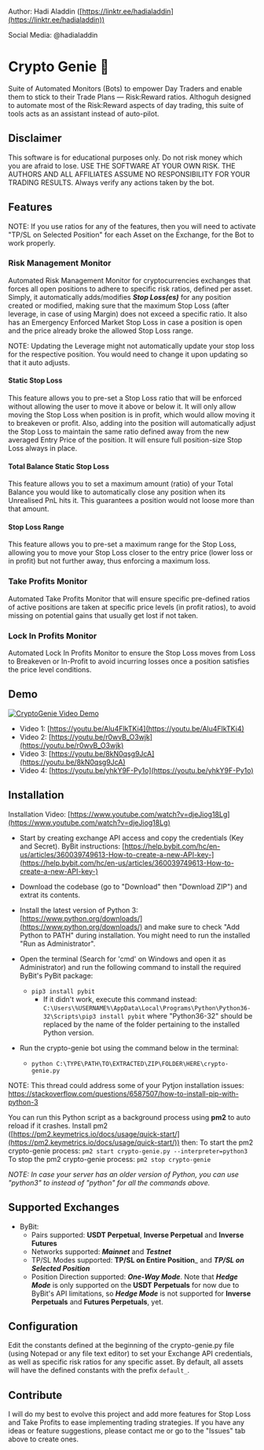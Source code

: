 Author: Hadi Aladdin ([https://linktr.ee/hadialaddin](https://linktr.ee/hadialaddin))

Social Media: @hadialaddin

# Crypto Genie 🧞

Suite of Automated Monitors (Bots) to empower Day Traders and enable them to stick to their Trade Plans — Risk:Reward ratios.
Althoguh designed to automate most of the Risk:Reward aspects of day trading, this suite of tools acts as an assistant instead of auto-pilot.

## Disclaimer

This software is for educational purposes only. Do not risk money which you are afraid to lose. USE THE SOFTWARE AT YOUR OWN RISK. THE AUTHORS AND ALL AFFILIATES ASSUME NO RESPONSIBILITY FOR YOUR TRADING RESULTS. Always verify any actions taken by the bot.

## Features

NOTE: If you use ratios for any of the features, then you will need to activate "TP/SL on Selected Position" for each Asset on the Exchange, for the Bot to work properly.

### Risk Management Monitor
Automated Risk Management Monitor for cryptocurrencies exchanges that forces all open positions to adhere to specific risk ratios, defined per asset. Simply, it automatically adds/modifies _**Stop Loss(es)**_ for any position created or modified, making sure that the maximum Stop Loss (after leverage, in case of using Margin) does not exceed a specific ratio. It also has an Emergency Enforced Market Stop Loss in case a position is open and the price already broke the allowed Stop Loss range.

NOTE: Updating the Leverage might not automatically update your stop loss for the respective position. You would need to change it upon updating so that it auto adjusts.

#### Static Stop Loss

This feature allows you to pre-set a Stop Loss ratio that will be enforced without allowing the user to move it above or below it. It will only allow moving the Stop Loss when position is in profit, which would allow moving it to breakeven or profit. Also, adding into the position will automatically adjust the Stop Loss to maintain the same ratio defined away from the new averaged Entry Price of the position. It will ensure full position-size Stop Loss always in place.

#### Total Balance Static Stop Loss

This feature allows you to set a maximum amount (ratio) of your Total Balance you would like to automatically close any position when its Unrealised PnL hits it. This guarantees a position would not loose more than that amount.

#### Stop Loss Range

This feature allows you to pre-set a maximum range for the Stop Loss, allowing you to move your Stop Loss closer to the entry price (lower loss or in profit) but not further away, thus enforcing a maximum loss.

### Take Profits Monitor
Automated Take Profits Monitor that will ensure specific pre-defined ratios of active positions are taken at specific price levels (in profit ratios), to avoid missing on potential gains that usually get lost if not taken.

### Lock In Profits Monitor
Automated Lock In Profits Monitor to ensure the Stop Loss moves from Loss to Breakeven or In-Profit to avoid incurring losses once a position satisfies the price level conditions.

## Demo

[![CryptoGenie Video Demo](https://i.ibb.co/Y2m03CD/You-Tube-Player-Image.png)](https://youtu.be/Alu4FlkTKi4 "CryptoGenie Video Demo")


- Video 1: [https://youtu.be/Alu4FlkTKi4](https://youtu.be/Alu4FlkTKi4)
- Video 2: [https://youtu.be/r0wvB_O3wjk](https://youtu.be/r0wvB_O3wjk)
- Video 3: [https://youtu.be/8kN0qsg9JcA](https://youtu.be/8kN0qsg9JcA)
- Video 4: [https://youtu.be/yhkY9F-Py1o](https://youtu.be/yhkY9F-Py1o)

## Installation

Installation Video: [https://www.youtube.com/watch?v=djeJiog18Lg](https://www.youtube.com/watch?v=djeJiog18Lg)

- Start by creating exchange API access and copy the credentials (Key and Secret). ByBit instructions: [https://help.bybit.com/hc/en-us/articles/360039749613-How-to-create-a-new-API-key-](https://help.bybit.com/hc/en-us/articles/360039749613-How-to-create-a-new-API-key-)
- Download the codebase (go to "Download" then "Download ZIP") and extrat its contents.
- Install the latest version of Python 3: [https://www.python.org/downloads/](https://www.python.org/downloads/) and make sure to check "Add Python to PATH" during installation. You might need to run the installed "Run as Administrator".
- Open the terminal (Search for 'cmd' on Windows and open it as Administrator) and run the following command to install the required ByBit's PyBit package:
  * `pip3 install pybit`
     - If it didn't work, execute this command instead: `C:\Users\%USERNAME%\AppData\Local\Programs\Python\Python36-32\Scripts\pip3 install pybit` where "Python36-32" should be replaced by the name of the folder pertaining to the installed Python version.

- Run the crypto-genie bot using the command below in the terminal:
  * `python C:\TYPE\PATH\TO\EXTRACTED\ZIP\FOLDER\HERE\crypto-genie.py`

NOTE: This thread could address some of your Pytjon installation issues: https://stackoverflow.com/questions/6587507/how-to-install-pip-with-python-3

You can run this Python script as a background process using **pm2** to auto reload if it crashes. Install pm2 ([https://pm2.keymetrics.io/docs/usage/quick-start/](https://pm2.keymetrics.io/docs/usage/quick-start/)) then:
To start the pm2 crypto-genie process: `pm2 start crypto-genie.py --interpreter=python3`
To stop the pm2 crypto-genie process: `pm2 stop crypto-genie`

_NOTE: In case your server has an older version of Python, you can use "python3" to instead of "python" for all the commands above._

## Supported Exchanges

- ByBit:
    - Pairs supported: **USDT Perpetual**, **Inverse Perpetual** and **Inverse Futures**
    - Networks supported: _**Mainnet**_ and _**Testnet**_
    - TP/SL Modes supported: **TP/SL on Entire Position**_ and _**TP/SL on Selected Position**_
    - Position Direction supported: _**One-Way Mode**_. Note that _**Hedge Mode**_ is only supported on the **USDT Perpetuals** for now due to ByBit's API limitations, so _**Hedge Mode**_ is not supported for **Inverse Perpetuals** and **Futures Perpetuals**, yet.

## Configuration

Edit the constants defined at the beginning of the crypto-genie.py file (using Notepad or any file text editor) to set your Exchange API credentials, as well as specific risk ratios for any specific asset. By default, all assets will have the defined constants with the prefix `default_`.

## Contribute

I will do my best to evolve this project and add more features for Stop Loss and Take Profits to ease implementing trading strategies. If you have any ideas or feature suggestions, please contact me or go to the "Issues" tab above to create ones.
